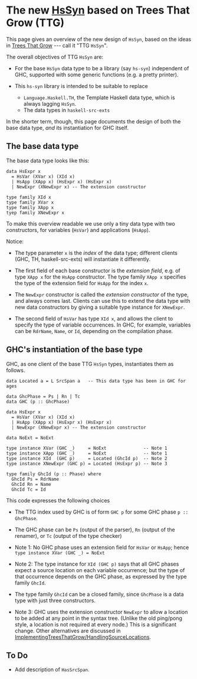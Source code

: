 # The new [HsSyn](implementing-trees-that-grow/hs-syn) based on Trees That Grow (TTG)


This page gives an overview of the new design of `HsSyn`, based on the ideas in [Trees That Grow](https://www.microsoft.com/en-us/research/publication/trees-that-grow/) --- call it "TTG `HsSyn`".


The overall objectives of TTG `HsSyn` are:

- For the base `HsSyn` data type to be a library (say `hs-syn`) independent of GHC,
  supported with some generic functions (e.g. a pretty printer).

- This `hs-syn` library is intended to be suitable to replace

  - `Language.Haskell.TH`, the Template Haskell data type, which is always lagging `HsSyn`.
  - The data types in `haskell-src-exts`


In the shorter term, though, this page documents the design of both the base data type, *and* its instantiation for GHC itself.

## The base data type



The base data type looks like this:


```
data HsExpr x
  = HsVar (XVar x) (XId x)
  | HsApp (XApp x) (HsExpr x) (HsExpr x)
  | NewExpr (XNewExpr x) -- The extension constructor

type family XId x
type family XVar x
type family XApp x
tyep family XNewExpr x
```


To make this overview readable we use only a tiny data type with two constructors,
for variables (`HsVar`) and applications (`HsApp`).


Notice:

- The type parameter `x` is the *index* of the data type; different clients (GHC, TH, haskell-src-exts) will instantiate it differently.

- The first field of each base constructor is the *extension field*, e.g. of type `XApp x` for the `HsApp` constructor.  The type family `XApp x` specifies the type of the extension field for `HsApp` for the index `x`.

- The `NewExpr` constructor is called the *extension constructor* of the type, and always comes last.  Clients can use this to extend the data type with new data constructors by giving a suitable type instance for `XNewExpr`.

- The second field of `HsVar` has type `XId x`, and allows the client to specify the type of variable occurrences.  In GHC, for example, variables can be `RdrName`, `Name`, or `Id`, depending on the compilation phase.

## GHC's instantiation of the base type



GHC, as one client of the base TTG `HsSyn` types, instantiates them as follows.


```
data Located a = L SrcSpan a   -- This data type has been in GHC for ages

data GhcPhase = Ps | Rn | Tc
data GHC (p :: GhcPhase)

data HsExpr x
  = HsVar (XVar x) (XId x)
  | HsApp (XApp x) (HsExpr x) (HsExpr x)
  | NewExpr (XNewExpr x) -- The extension constructor

data NoExt = NoExt

type instance XVar (GHC _)     = NoExt              -- Note 1
type instance XApp (GHC _)     = NoExt              -- Note 1
type instance XId  (GHC p)     = Located (GhcId p)  -- Note 2
type instance XNewExpr (GHC p) = Located (HsExpr p) -- Note 3

type family GhcId (p :: Phase) where
  GhcId Ps = RdrName
  GhcId Rn = Name
  GhcId Tc = Id
```


This code expresses the following choices

- The TTG index used by GHC is of form `GHC p` for some GHC phase `p :: GhcPhase`.

- The GHC phase can be `Ps` (output of the parser), `Rn` (output of the renamer), or `Tc` (output of the type checker)

- Note 1: No GHC phase uses an extension field for `HsVar` or `HsApp`; hence `type instance XVar (GHC _) = NoExt`

- Note 2: The type instance for `XId (GHC p)` says that all GHC phases expect a source location on each variable occurrence; but the type of that occurrence depends on the GHC phase, as expressed by the type family `GhcId`.

- The type family `GhcId` can be a closed family, since `GhcPhase` is a data type with just three constructors.

- Note 3: GHC uses the extension constructor `NewExpr` to allow a location to be added at any point in the syntax tree.  (Unlike the old ping/pong style, a location is not required at every node.)  This is a significant change.  Other alternatives are discussed in [ImplementingTreesThatGrow/HandlingSourceLocations](implementing-trees-that-grow/handling-source-locations).

## To Do

- Add description of `HasSrcSpan`.
